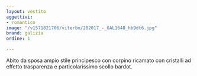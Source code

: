 ```yaml
---
layout: vestito
aggettivi:
- romantico
image: "/v1571821706/viterbo/202017_-_GAL1648_hb9dt6.jpg"
brand: galizia
ordine: 1

---
```

Abito da sposa ampio stile principesco con corpino ricamato con cristalli ad effetto trasparenza e particolarissimo scollo bardot.